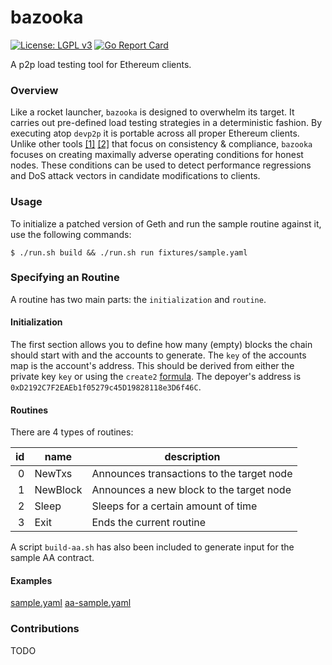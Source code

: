 # bazooka

[![License: LGPL v3](https://img.shields.io/badge/License-LGPL%20v3-blue.svg)](https://www.gnu.org/licenses/lgpl-3.0)
[![Go Report Card](https://goreportcard.com/badge/github.com/quilt/bazooka)](https://goreportcard.com/report/github.com/quilt/bazooka)

A p2p load testing tool for Ethereum clients.

### Overview

Like a rocket launcher, `bazooka` is designed to overwhelm its target. It
carries out pre-defined load testing strategies in a deterministic fashion.
By executing atop `devp2p` it is portable across all proper Ethereum clients.
Unlike other tools [[1]](https://github.com/ethereum/hive)
[[2]](https://github.com/ethereum/retesteth) that focus on consistency &
compliance, `bazooka` focuses on creating maximally adverse operating
conditions for honest nodes. These conditions can be used to detect performance
regressions and DoS attack vectors in candidate modifications to clients.

### Usage

To initialize a patched version of Geth and run the sample routine against it,
use the following commands:

```console
$ ./run.sh build && ./run.sh run fixtures/sample.yaml
```

### Specifying an Routine

A routine has two main parts: the `initialization` and `routine`. 

#### Initialization
The first section allows you to define how many (empty) blocks the chain should
start with and the accounts to generate. The `key` of the accounts map is the
account's address. This should be derived from either the private key `key` or
using the `create2` [formula](https://crates.io/crates/create2). The depoyer's
address is `0xD2192C7F2EAEb1f05279c45D19828118e3D6f46C`.

#### Routines

There are 4 types of routines:

| id | name  | description  |
|--:|---|---|
| 0 | NewTxs   | Announces transactions to the target node  |
| 1 | NewBlock | Announces a new block to the target node |
| 2 | Sleep    | Sleeps for a certain amount of time |
| 3 | Exit     | Ends the current routine |

A script `build-aa.sh` has also been included to generate input for the sample
AA contract.

#### Examples

[sample.yaml](fixtures/sample.yaml)
[aa-sample.yaml](fixtures/aa-sample.yaml)

### Contributions

TODO
